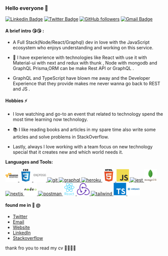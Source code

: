 ### Hello everyone 👋

[![Linkedin Badge](https://img.shields.io/badge/Roy_Chong-blue?style=social&logo=Linkedin&logoColor=blue&link=https://linkedin.com/in/roy-chong-0914)](https://linkedin.com/in/roy-chong-0914) [![Twitter Badge](http://img.shields.io/badge/-@Roy_Chong-1ca0f1?style=social&logo=twitter&logoColor=blue&link=https://https://twitter.com/roy_chong_14)](https://twitter.com/roy_chong_14) [![GitHub followers](https://img.shields.io/github/followers/RisingStar-Web?label=Follow&style=social)](https://github.com/RisingStar-Web/?tab=follow) [![Gmail Badge](https://img.shields.io/badge/-Roy_Chong-c14438?style=social&logo=Gmail&logoColor=red&link=mailto:roychongdev14@gmail.com)](mailto:roychongdev14@gmail.com)

#### A brief intro 😘😘 :

- A Full Stack(Node/React/Graphql) dev in love with the JavaScript ecosystem who enjoys understanding and working on this service.

* 🔭 I have experience with technologies like React with use it with Material-ui with next and redux with thunk , Node with mongodb and GraphQL Prisma,ORM can be make Rest API or GraphQL .

* GraphQL and TypeScript have blown me away and the Developer Experience that they provide makes me never wanna go back to REST and JS .

#### Hobbies ⚡

- I love watching and go-to an event that related to technology spend the most time learning now technology.

* 📚 I like reading books and articles in my spare time also write some articles and solve problems in StackOverflow.

- Lastly, always I love working with a team focus on new technology special that it creates new and which world needs it.

**Languages and Tools:**

<div style="dispaly:flex; justify-content:space-between;">
<a href="https://aws.amazon.com" target="_blank">
 <img src="https://raw.githubusercontent.com/devicons/devicon/master/icons/amazonwebservices/amazonwebservices-original-wordmark.svg" 
 alt="aws" width="40" height="40"/> </a>     
   <a href="https://www.w3schools.com/css/" target="_blank"> <img src="https://raw.githubusercontent.com/devicons/devicon/master/icons/css3/css3-original-wordmark.svg"
    alt="css3" width="40" height="40"/> </a>
      <a href="https://expressjs.com" target="_blank"><img src="https://raw.githubusercontent.com/devicons/devicon/master/icons/express/express-original-wordmark.svg"
    alt="express" width="40" height="40"/> </a> 
   <a href="https://git-scm.com/" target="_blank"> 
   <img src="https://www.vectorlogo.zone/logos/git-scm/git-scm-icon.svg" alt="git" width="40" height="40"/> </a> 
   <a href="https://graphql.org" target="_blank">
    <img src="https://www.vectorlogo.zone/logos/graphql/graphql-icon.svg" alt="graphql" width="40" height="40"/> </a>   
    <a href="https://heroku.com" target="_blank"> <img src="https://www.vectorlogo.zone/logos/heroku/heroku-icon.svg" alt="heroku" width="40"
     height="40"/> </a> 
     <a href="https://www.w3.org/html/" target="_blank">
      <img src="https://raw.githubusercontent.com/devicons/devicon/master/icons/html5/html5-original-wordmark.svg" 
      alt="html5" width="40" height="40"/> </a>
       <a href="https://developer.mozilla.org/en-US/docs/Web/JavaScript" target="_blank">
        <img src="https://raw.githubusercontent.com/devicons/devicon/master/icons/javascript/javascript-original.svg"
         alt="javascript" width="40" height="40"/> </a>
          <a href="https://jestjs.io" target="_blank"> 
          <img src="https://www.vectorlogo.zone/logos/jestjsio/jestjsio-icon.svg" alt="jest" width="40" height="40"/> </a>
               <a href="https://www.mongodb.com/" target="_blank"> 
               <img src="https://raw.githubusercontent.com/devicons/devicon/master/icons/mongodb/mongodb-original-wordmark.svg"
                alt="mongodb" width="40" height="40"/> </a>
                  <a href="https://nextjs.org/" target="_blank"> 
                  <img src="https://cdn.worldvectorlogo.com/logos/nextjs-3.svg" alt="nextjs" width="40" height="40"/> </a> 
                  <a href="https://nodejs.org" target="_blank">
                   <img src="https://raw.githubusercontent.com/devicons/devicon/master/icons/nodejs/nodejs-original-wordmark.svg" 
                   alt="nodejs" width="40" height="40"/> </a> 
                       <a href="https://postman.com" target="_blank">
                        <img src="https://www.vectorlogo.zone/logos/getpostman/getpostman-icon.svg" alt="postman" width="40" 
                        height="40"/> </a> 
                         <a href="https://reactjs.org/" target="_blank"> 
                         <img src="https://raw.githubusercontent.com/devicons/devicon/master/icons/react/react-original-wordmark.svg"
                          alt="react" width="40" height="40"/> </a> 
                             <a href="https://redux.js.org" target="_blank"> 
                             <img src="https://raw.githubusercontent.com/devicons/devicon/master/icons/redux/redux-original.svg" 
                             alt="redux" width="40" height="40"/> </a>
                                 </a> <a href="https://tailwindcss.com/" target="_blank"> 
                                 <img src="https://www.vectorlogo.zone/logos/tailwindcss/tailwindcss-icon.svg" 
                                 alt="tailwind" width="40" height="40"/> </a>
                                  <a href="https://www.typescriptlang.org/" target="_blank">
                                   <img src="https://raw.githubusercontent.com/devicons/devicon/master/icons/typescript/typescript-original.svg" 
                                   alt="typescript" width="40" height="40"/> </a> 
                                  <a href="https://webpack.js.org" target="_blank"> 
<img src="https://raw.githubusercontent.com/devicons/devicon/d00d0969292a6569d45b06d3f350f463a0107b0d/icons/webpack/webpack-original-wordmark.svg" 
alt="webpack" width="40" height="40"/> </a>

#### found me in 🎉 @

- [Twitter](https://twitter.com/roy_chong_14)
- [Email](roychongdev14@gmail.com)
- [Website](https://risingdevstar.com)
- [LinkedIn](https://www.linkedin.com/in/roy-chong-0914/)
- [Stackoverflow](https://stackoverflow.com/users/12125269/roy-chong)

thank fro you to read my cv 🤷‍♂️🤷‍♀️
